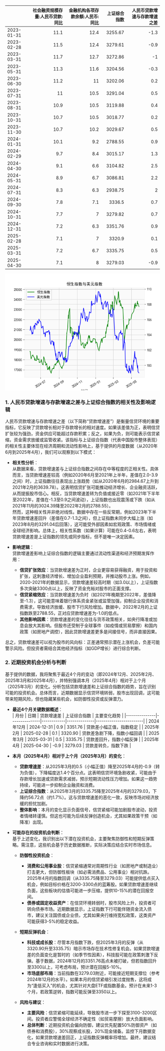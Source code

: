 |            |   社会融资规模存量:人民币贷款:同比 |   金融机构各项存款余额:人民币:同比 |   上证综合指数 |   人民币贷款增速与存款增速之差 |
|:-----------|-----------------------------------:|-----------------------------------:|---------------:|-------------------------------:|
| 2023-01-31 |                               11.1 |                               12.4 |        3255.67 |                           -1.3 |
| 2023-02-28 |                               11.5 |                               12.4 |        3279.61 |                           -0.9 |
| 2023-03-31 |                               11.7 |                               12.7 |        3272.86 |                           -1   |
| 2023-05-31 |                               11.3 |                               11.6 |        3204.56 |                           -0.3 |
| 2023-06-30 |                               11.2 |                               11   |        3202.06 |                            0.2 |
| 2023-07-31 |                               11   |                               10.5 |        3291.04 |                            0.5 |
| 2023-08-31 |                               10.9 |                               10.5 |        3119.88 |                            0.4 |
| 2023-10-31 |                               10.7 |                               10.5 |        3018.77 |                            0.2 |
| 2023-11-30 |                               10.7 |                               10.2 |        3029.67 |                            0.5 |
| 2024-01-31 |                               10.1 |                                9.2 |        2788.55 |                            0.9 |
| 2024-02-29 |                                9.7 |                                8.4 |        3015.17 |                            1.3 |
| 2024-04-30 |                                9.1 |                                6.6 |        3104.82 |                            2.5 |
| 2024-05-31 |                                8.9 |                                6.7 |        3086.81 |                            2.2 |
| 2024-07-31 |                                8.3 |                                6.3 |        2938.75 |                            2   |
| 2024-09-30 |                                7.8 |                                7.1 |        3336.5  |                            0.7 |
| 2024-10-31 |                                7.7 |                                7   |        3279.82 |                            0.7 |
| 2024-12-31 |                                7.2 |                                6.3 |        3351.76 |                            0.9 |
| 2025-02-28 |                                7.1 |                                7   |        3320.9  |                            0.1 |
| 2025-03-31 |                                7.2 |                                6.7 |        3335.75 |                            0.5 |
| 2025-04-30 |                                7.1 |                                8   |        3279.03 |                           -0.9 |

![图](RSI_USDX.png)

### 1. 人民币贷款增速与存款增速之差与上证综合指数的相关性及影响逻辑

人民币贷款增速与存款增速之差（以下简称“贷款增速差”）是衡量信贷环境的重要指标，它反映了贷款增长相对于存款增长的相对速度。如果该差值为正，表明信贷扩张较为强劲，资金供应可能超过存款积累；反之，如果为负，则可能表示信贷紧缩，资金需求放缓或监管收紧。该指标与上证综合指数（代表中国股市整体表现）的相关性主要体现在经济周期和流动性影响上，基于提供的月度数据（从2020年6月到2025年4月），我们可以观察到以下模式：

- **相关性分析**：  
  从数据来看，贷款增速差与上证综合指数之间存在中等程度的正相关性。具体而言，当贷款增速差较高（例如2020年6月至2021年上半年，差值在2.0-3.9之间）时，上证指数往往表现出上涨趋势（如从2020年6月的2984.67上升到2021年2月的3639.78）。这表明信贷扩张可能推动经济增长、企业融资活跃，从而提振股市信心。相反，当贷款增速差转为负值或接近零（如2021年下半年至2022年，差值在-1.3至0.9之间波动），上证指数也出现震荡或下跌（如从2021年11月的3024.39降至2022年2月的2788.55）。  
  然而，这种相关性并非绝对线性。数据中存在一些反常期，例如2023年下半年贷款增速差回升（差值在0.7-1.3之间），但上证指数未同步大幅上涨（如2023年8月的3291.04后回落），这可能受外部因素如宏观政策、市场情绪或全球经济影响。总体上，相关性系数（如果计算）可能在0.4-0.6左右，表明贷款增速差是上证指数的领先或同步指标，但不是唯一决定因素。

- **影响逻辑**：  
  贷款增速差影响上证综合指数的逻辑主要通过流动性渠道和经济预期发挥作用：  
  - **信贷扩张效应**：当贷款增速差为正时，企业更容易获得融资，用于投资和扩张，这刺激经济增长、增加企业盈利预期，并推动股市上涨。例如，2020-2021年的数据显示，贷款增速差较高时期（如3.0以上），上证指数多次突破3300点以上，反映了资金充裕对股市的正面支撑。  
  - **信贷紧缩效应**：当贷款增速差为负时（如2021年晚期至2022年，差值降至-1.3），这可能意味着银行体系资金紧张或监管加强，抑制企业投资和消费需求，导致经济放缓、股市下行风险增加。数据中，2022年2月的上证指数跌至2788.55，正对应贷款增速差为-1.0的低点。  
  - **其他影响因素**：贷款增速差的变化往往与货币政策相关，如央行降准或加息会放大其影响。但股市还受制于全球事件（如疫情或贸易摩擦）和国内政策（如房地产调控），因此贷款增速差更多是间接信号，而非直接因果。

总之，贷款增速差可以视为股市的风向标：正差通常预示潜在上涨机会，负差可能警示风险。但投资者需结合其他经济指标（如GDP增长）进行综合判断。

### 2. 近期投资机会分析与判断

基于提供的数据，我将聚焦于最近4个月的变动（即2024年12月、2025年2月、2025年3月和2025年4月），并特别强调本月（2025年4月）相对于上个月（2025年3月）的变化。分析包括贷款增速差和上证综合指数的趋势，旨在识别可能的投资机会。总体而言，近期数据显示信贷环境转弱，股市出现回调，这可能带来短期风险，但也隐藏某些机会，如防御性投资或反弹潜力。

- **最近4个月关键数据概述**：  
  | 月份          | 日期          | 贷款增速差 | 上证综合指数 | 主要变化趋势          |
  |---------------|---------------|------------|--------------|------------------------|
  | 2024年12月   | 2024-12-31  | 0.9       | 3351.76     | 贷款差小幅正值，指数稳定 |
  | 2025年2月   | 2025-02-28  | 0.1       | 3320.90     | 贷款差急剧下降，指数小幅回调 |
  | 2025年3月   | 2025-03-31  | 0.5       | 3335.75     | 贷款差回升，指数小幅反弹 |
  | 2025年4月   | 2025-04-30  | -0.9      | 3279.03     | 贷款差转负，指数下跌    |

- **本月（2025年4月）相对于上个月（2025年3月）的变化**：  
  - **贷款增速差**：从2025年3月的0.5（小幅正值）降至2025年4月的-0.9（转为负值），下降幅度达1.4个百分点。这表明信贷环境急剧收紧，可能由于存款增长加速或贷款需求减弱，预示短期流动性压力增加。如果这一趋势持续，可能进一步抑制企业融资和消费。  
  - **上证综合指数**：从2025年3月的3335.75降至2025年4月的3279.03，下降约56.72点（约1.7%）。这与贷款增速差的恶化一致，反映市场对经济放缓的担忧加剧。  
  - **整体影响**：本月的变化显示负面信号，信贷紧缩可能加剧股市波动，投资者情绪转谨慎。但这也可能为后续反弹创造机会，尤其如果政策干预（如降准）出现。

- **可能存在的投资机会判断**：  
  基于上述变化，我识别出以下潜在投资机会，主要聚焦防御性和短期反弹策略。需注意，这些机会基于历史数据推断，实际决策应结合实时市场信息。

  - **防御性投资机会**：  
    - **消费和公用事业股**：信贷紧缩通常对周期性行业（如房地产或制造业）打击更大，但防御性板块（如必需消费品、公用事业）相对抗跌。2025年4月的指数回调（从3335.75降至3279.03）可能提供低点买入机会，例如目标价格在3200-3300点的蓝筹股。如果贷款增速差继续负面，这些板块的估值可能进一步压缩，提供10-15%的潜在回报空间。  
    - **债券或固定收益资产**：在信贷环境转弱时，股市风险上升，投资者可转向债券市场。近期数据显示，上证指数下行可能伴随资金流入债市，建议关注国债或企业债，尤其如果央行维持宽松政策，这类资产可能获得3-5%的稳定收益。

  - **短期反弹机会**：  
    - **科技或成长股**：尽管本月指数下跌，但2025年3月的反弹（从3320.90升至3335.75）暗示市场存在技术性修复机会。如果贷款增速差的负面变化是暂时的（如季节性因素），科技股可能在政策刺激下反弹。基于数据，2024年12月的3351.76高点未被打破，但若指数回升至3300以上，可考虑布局，预计潜在回报5-10%。  
    - **市场底部布局**：当前指数在3279.03附近，可能接近短期支撑位（参考2024年12月的水平）。如果本月的信贷紧缩引发过度抛售，这将成为“逢低买入”的机会，尤其针对大盘ETF或指数基金。预计在未来1-3个月，若政策逆转，指数可能反弹至3350以上。

  - **风险与建议**：  
    - **主要风险**：信贷紧缩可能延续，导致股市进一步下探至3100-3200区间。投资者应警惕全球经济不确定性（如贸易摩擦）放大负面影响。  
    - **总体判断**：近期投资机会偏向防御，建议优先配置50%防御资产（如债券和消费股），30%观察成长股，20%现金储备。监控下月数据变化，如果贷款增速差回正，上证指数反弹概率将增加。最终，建议结合专业咨询和实时数据进行决策。